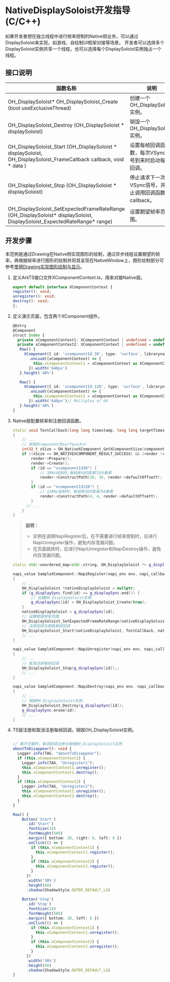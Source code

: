 # NativeDisplaySoloist开发指导 (C/C++)

如果开发者想在独立线程中进行帧率控制的Native侧业务，可以通过DisplaySoloist来实现，如游戏、自绘制UI框架对接等场景。
开发者可以选择多个DisplaySoloist实例共享一个线程，也可以选择每个DisplaySoloist实例独占一个线程。

## 接口说明

| 函数名称  | 说明     |
|-----|--------|
| OH_DisplaySoloist* OH_DisplaySoloist_Create (bool useExclusiveThread) |创建一个OH_DisplaySoloist实例。 |
| OH_DisplaySoloist_Destroy (OH_DisplaySoloist * displaySoloist) | 销毁一个OH_DisplaySoloist实例。 |
| OH_DisplaySoloist_Start (OH_DisplaySoloist * displaySoloist, OH_DisplaySoloist_FrameCallback callback, void * data ) | 设置每帧回调函数，每次VSync信号到来时启动每帧回调。 |
| OH_DisplaySoloist_Stop (OH_DisplaySoloist * displaySoloist) | 停止请求下一次VSync信号，并停止调用回调函数callback。 |
| OH_DisplaySoloist_SetExpectedFrameRateRange (OH_DisplaySoloist* displaySoloist, DisplaySoloist_ExpectedRateRange* range) | 设置期望帧率范围。 |

## 开发步骤

   本范例是通过Drawing在Native侧实现图形的绘制，通过异步线程设置期望的帧率，再根据帧率进行图形的绘制并将其呈现在NativeWindow上，图形绘制部分可参考[使用Drawing实现图形绘制与显示](drawing-guidelines.md)。

1. 定义ArkTS接口文件XComponentContext.ts，用来对接Native层。
   ```ts
   export default interface XComponentContext {
   register(): void;
   unregister(): void;
   destroy(): void;
   };
   ```

2. 定义演示页面，包含两个XComponent组件。

   ```ts
   @Entry
   @Component
   struct Index {
     private xComponentContext1: XComponentContext | undefined = undefined;
     private xComponentContext2: XComponentContext | undefined = undefined;
      Row() {
        XComponent({ id: 'xcomponentId_30', type: 'surface', libraryname: 'entry' })
          .onLoad((xComponentContext) => {
            this.xComponentContext1 = xComponentContext as XComponentContext;
          }).width('640px')
      }.height('40%')

      Row() {
        XComponent({ id: 'xcomponentId_120', type: 'surface', libraryname: 'entry' })
          .onLoad((xComponentContext) => {
            this.xComponentContext2 = xComponentContext as XComponentContext;
          }).width('640px')// Multiples of 64
      }.height('40%')
   }
   ```

3. Native层配置帧率和注册回调函数。

   ```c++
   static void TestCallback(long long timestamp, long long targetTimestamp, void *data) // 定义每帧的回调函数
   {
       // ...
       // 获取XComponent的surface大小
       int32_t xSize = OH_NativeXComponent_GetXComponentSize(component, nativeWindow, &width, &height);
       if ((xSize == OH_NATIVEXCOMPONENT_RESULT_SUCCESS) && (render != nullptr)) {
           render->Prepare();
           render->Create();
           if (id == "xcomponentId30") {
               // 30Hz绘制时,每帧移动的距离为16像素
               render->ConstructPath(16, 16, render->defaultOffsetY);
           }
           if (id == "xcomponentId120") {
               // 120Hz绘制时，每帧移动的距离为4像素
               render->ConstructPath(4, 4, render->defaultOffsetY);
           }
     	 // ...
       }
   }
   ```

   > **说明：**
   >
   > - 实例在调用NapiRegister后，在不需要进行帧率控制时，应进行NapiUnregister操作，避免内存泄漏问题。
   > - 在页面跳转时，应进行NapiUnregister和NapiDestroy操作，避免内存泄漏问题。

   ```c++
   static std::unordered_map<std::string, OH_DisplaySoloist *> g_displaySync;

   napi_value SampleXComponent::NapiRegister(napi_env env, napi_callback_info info)
   {
       // ...
       OH_DisplaySoloist *nativeDisplaySoloist = nullptr;
       if (g_displaySync.find(id) == g_displaySync.end()) {
           // 创建OH_DisplaySoloist实例
           g_displaySync[id] = OH_DisplaySoloist_Create(true);
       }
       nativeDisplaySoloist = g_displaySync[id];
       // 设置期望帧率范围
       OH_DisplaySoloist_SetExpectedFrameRateRange(nativeDisplaySoloist, &range);
       // 注册回调与使能每帧回调
       OH_DisplaySoloist_Start(nativeDisplaySoloist, TestCallback, nativeXComponent);
       // ...
   }
   
   napi_value SampleXComponent::NapiUnregister(napi_env env, napi_callback_info info)
   {
       // ...
       // 取消注册每帧回调
       OH_DisplaySoloist_Stop(g_displaySync[id]);; 
       // ...
   }

   napi_value SampleXComponent::NapiDestroy(napi_env env, napi_callback_info info)
   {
       // ...
       // 销毁OH_DisplaySoloist实例
       OH_DisplaySoloist_Destroy(g_displaySync[id]);
       g_displaySync.erase(id);       
       // ...
   }
   ```

4. TS层注册和取消注册每帧回调，销毁OH_DisplaySoloist实例。

   ```ts

   // 离开页面时，取消回调注册与销毁OH_DisplaySoloist实例
   aboutToDisappear(): void {
     Logger.info(TAG, "aboutToDisappear");
     if (this.xComponentContext1) {
       Logger.info(TAG, "Unregister1");
       this.xComponentContext1.unregister();
       this.xComponentContext1.destroy();
     }
     if (this.xComponentContext2) {
       Logger.info(TAG, "Unregister2");
       this.xComponentContext2.unregister();
       this.xComponentContext2.destroy();
     }
   }

   Row() {
       Button('Start')
         .id('Start')
         .fontSize(14)
         .fontWeight(500)
         .margin({ bottom: 20, right: 6, left: 6 })
         .onClick(() => {
           if (this.xComponentContext1) {
             this.xComponentContext1.register();
           }
           if (this.xComponentContext2) {
             this.xComponentContext2.register();
           }
         })
         .width('30%')
         .height(40)
         .shadow(ShadowStyle.OUTER_DEFAULT_LG)
       
       Button('Stop')
         .id('Stop')
         .fontSize(14)
         .fontWeight(500)
         .margin({ bottom: 20, left: 6 })
         .onClick(() => {
           if (this.xComponentContext1) {
             this.xComponentContext1.unregister();
           }
           if (this.xComponentContext2) {
             this.xComponentContext2.unregister();
           }
         })
         .width('30%')
         .height(40)
         .shadow(ShadowStyle.OUTER_DEFAULT_LG)
   }
   ```

